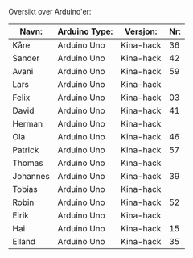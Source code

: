 Oversikt over Arduino'er:

| Navn: |  Arduino Type:      | Versjon:          | Nr:  |
|------------------|--------------------|-----------|-----------------------|
| Kåre | Arduino Uno | Kina-hack | 36 | 
| Sander | Arduino Uno | Kina-hack | 42 | 
| Avani | Arduino Uno | Kina-hack | 59 |
| Lars | Arduino Uno | Kina-hack |  |
| Felix | Arduino Uno | Kina-hack | 03 |
| David | Arduino Uno | Kina-hack | 41 |
| Herman | Arduino Uno | Kina-hack |  | 
| Ola | Arduino Uno | Kina-hack | 46 | 
| Patrick | Arduino Uno | Kina-hack | 57 |
| Thomas | Arduino Uno | Kina-hack |  |
| Johannes | Arduino Uno | Kina-hack | 39 |
| Tobias | Arduino Uno | Kina-hack |  |
| Robin | Arduino Uno | Kina-hack | 52 |
| Eirik | Arduino Uno | Kina-hack |  |
| Hai | Arduino Uno | Kina-hack | 15 |
| Elland | Arduino Uno | Kina-hack | 35 |
